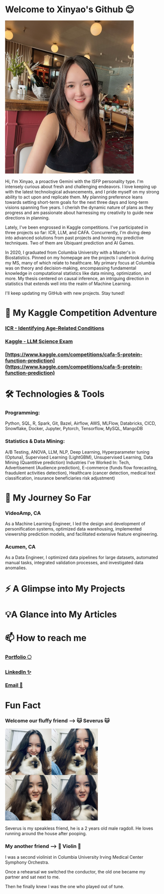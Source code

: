 
# Welcome to Xinyao's Github 😊 

<img src="resources/LA_Brunch.JPG"  height="500">

Hi, I'm Xinyao, a proactive Gemini with the ISFP personality type. I'm intensely curious about fresh and challenging endeavors. I love keeping up with the latest technological advancements, and I pride myself on my strong ability to act upon and replicate them. My planning preference leans towards setting short-term goals for the next three days and long-term visions spanning five years. I cherish the dynamic nature of plans as they progress and am passionate about harnessing my creativity to guide new directions in planning.

Lately, I've been engrossed in Kaggle competitions. I've participated in three projects so far: ICR, LLM, and CAFA. Concurrently, I'm diving deep into advanced solutions from past projects and honing my predictive techniques. Two of them are Ubiquant prediction and AI Games.

In 2020, I graduated from Columbia University with a Master's in Biostatistics. Pinned on my homepage are the projects I undertook during my MS, many of which relate to healthcare. My primary focus at Columbia was on theory and decision-making, encompassing fundamental knowledge in computational statistics like data mining, optimization, and more. My thesis centered on causal inference, an intriguing direction in statistics that extends well into the realm of Machine Learning.

I'll keep updating my GitHub with new projects. Stay tuned!

# 🔭 My Kaggle Competition Adventure

### [ICR - Identifying Age-Related Conditions](https://www.kaggle.com/competitions/icr-identify-age-related-conditions)


### [Kaggle - LLM Science Exam](https://www.kaggle.com/competitions/kaggle-llm-science-exam)


### [https://www.kaggle.com/competitions/cafa-5-protein-function-prediction](https://www.kaggle.com/competitions/cafa-5-protein-function-prediction)





# 🛠️ Technologies & Tools

### Programming: 
Python, SQL, R, Spark, Git, Bazel, Airflow, AWS, MLFlow, Databricks, CICD, Snowflake, Docker, Jupyter, Pytorch, Tensorflow, MySQL, MangoDB

### Statistics & Data Mining: 

A/B Testing, ANOVA, LLM, NLP, Deep Learning, Hyperparameter tuning (Optuna), Supervised Learning (LightGBM), Unsupervised Learning, Data Mining (Quantitive prediction)
Industries I've Worked In: Tech, Advertisement (Audience prediction), E-commerce (funds flow forecasting, fraudulent activities detection), Healthcare (cancer detection, medical text classification, insurance beneficiaries risk adjustment)

# 🌱 My Journey So Far
### VideoAmp, CA
As a Machine Learning Engineer, I led the design and development of personification systems, optimized data warehousing, implemented viewership prediction models, and facilitated extensive feature engineering.

### Acumen, CA

As a Data Engineer, I optimized data pipelines for large datasets, automated manual tasks, integrated validation processes, and investigated data anomalies.


# ⚡ A Glimpse into My Projects

# 💡A Glance into My Articles


# 📫 How to reach me

### [Portfolio 🌕](https://xinyao0118.github.io/)

### [LinkedIn ✨](https://www.linkedin.com/in/xinyao-wu/)

### [Email 📧](mailto:wuxinyao1996@gmail.com)


# Fun Fact
### Welcome our fluffy friend --> 🐱 Severus  🐱

<img src="resources/Severus.jpg"  height="300">

Severus is my speakless friend, he is a 2 years old male ragdoll. He loves running around the house after pooping.

### My another friend --> 🎻 Violin 🎻
I was a second violinist in Columbia University Irving Medical Center Symphony Orchestra.

Once a rehearsal we switched the conductor, the old one became my partner and sat next to me.

Then he finally knew I was the one who played out of tune.

<!--
**Xinyao0118/xinyao0118** is a ✨ _special_ ✨ repository because its `README.md` (this file) appears on your GitHub profile.

Here are some ideas to get you started:

- 🔭 I’m currently working on ...
- 🌱 I’m currently learning ...
- 👯 I’m looking to collaborate on ...
- 🤔 I’m looking for help with ...
- 💬 Ask me about ...
- 📫 How to reach me: ...
- 😄 Pronouns: ...
- ⚡ Fun fact: ...
-->
